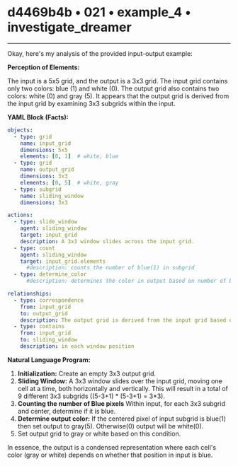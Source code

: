 # d4469b4b • 021 • example_4 • investigate_dreamer

---
Okay, here's my analysis of the provided input-output example:

**Perception of Elements:**

The input is a 5x5 grid, and the output is a 3x3 grid. The input grid contains only two colors: blue (1) and white (0). The output grid also contains two colors: white (0) and gray (5). It appears that the output grid is derived from the input grid by examining 3x3 subgrids within the input.

**YAML Block (Facts):**



```yaml
objects:
  - type: grid
    name: input_grid
    dimensions: 5x5
    elements: [0, 1]  # white, blue
  - type: grid
    name: output_grid
    dimensions: 3x3
    elements: [0, 5]  # white, gray
  - type: subgrid
    name: sliding_window
    dimensions: 3x3

actions:
  - type: slide_window
    agent: sliding_window
    target: input_grid
    description: A 3x3 window slides across the input grid.
  - type: count
    agent: sliding_window
    target: input_grid.elements
      #description: counts the number of blue(1) in subgrid
  - type: determine_color
      #description: determines the color in output based on number of blue

relationships:
  - type: correspondence
    from: input_grid
    to: output_grid
    description: The output grid is derived from the input grid based on a sliding window operation.
  - type: contains
    from: input_grid
    to: sliding_window
    description: in each window position

```



**Natural Language Program:**

1.  **Initialization:** Create an empty 3x3 output grid.
2.  **Sliding Window:** A 3x3 window slides over the input grid, moving one cell at a time, both horizontally and vertically. This will result in a total of 9 different 3x3 subgrids ((5-3+1) \* (5-3+1) = 3\*3).
3. **Counting the number of Blue pixels** Within input, for each 3x3 subgrid and center, determine if it is blue.
4. **Determine output color:** If the centered pixel of input subgrid is blue(1) then set output to gray(5). Otherwise(0) output will be white(0).
5. Set output grid to gray or white based on this condition.

In essence, the output is a condensed representation where each cell's color (gray or white) depends on whether that position in input is blue.

